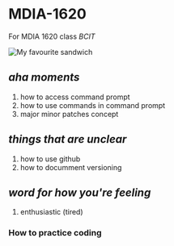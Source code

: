 #
# MDIA-1620
For MDIA 1620 class *BCIT* 


![My favourite sandwich](https://www.allrecipes.com/thmb/HTJHVC_LYKmXaMF54dhe2gZQkNI=/1500x0/filters:no_upscale():max_bytes(150000):strip_icc()/roasted-pork-banh-mi-vietnamese-sandwitch-ddmfs-3X4-0332-cfb4d2e149e7476ab2a2b4030c543f1b.jpg)

## *aha moments*
1. how to access command prompt 
2. how to use commands in command prompt
3. major minor patches concept

## *things that are unclear*
1. how to use github
2. how to documment versioning 

## *word for how you're feeling*
1. enthusiastic (tired)

### How to practice coding 
